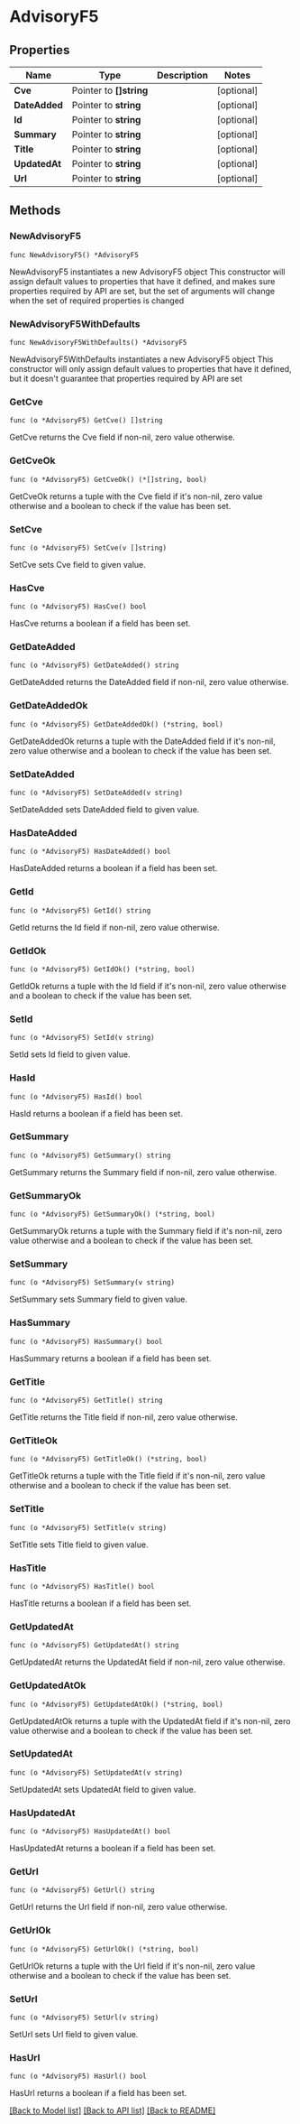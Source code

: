 # AdvisoryF5

## Properties

Name | Type | Description | Notes
------------ | ------------- | ------------- | -------------
**Cve** | Pointer to **[]string** |  | [optional] 
**DateAdded** | Pointer to **string** |  | [optional] 
**Id** | Pointer to **string** |  | [optional] 
**Summary** | Pointer to **string** |  | [optional] 
**Title** | Pointer to **string** |  | [optional] 
**UpdatedAt** | Pointer to **string** |  | [optional] 
**Url** | Pointer to **string** |  | [optional] 

## Methods

### NewAdvisoryF5

`func NewAdvisoryF5() *AdvisoryF5`

NewAdvisoryF5 instantiates a new AdvisoryF5 object
This constructor will assign default values to properties that have it defined,
and makes sure properties required by API are set, but the set of arguments
will change when the set of required properties is changed

### NewAdvisoryF5WithDefaults

`func NewAdvisoryF5WithDefaults() *AdvisoryF5`

NewAdvisoryF5WithDefaults instantiates a new AdvisoryF5 object
This constructor will only assign default values to properties that have it defined,
but it doesn't guarantee that properties required by API are set

### GetCve

`func (o *AdvisoryF5) GetCve() []string`

GetCve returns the Cve field if non-nil, zero value otherwise.

### GetCveOk

`func (o *AdvisoryF5) GetCveOk() (*[]string, bool)`

GetCveOk returns a tuple with the Cve field if it's non-nil, zero value otherwise
and a boolean to check if the value has been set.

### SetCve

`func (o *AdvisoryF5) SetCve(v []string)`

SetCve sets Cve field to given value.

### HasCve

`func (o *AdvisoryF5) HasCve() bool`

HasCve returns a boolean if a field has been set.

### GetDateAdded

`func (o *AdvisoryF5) GetDateAdded() string`

GetDateAdded returns the DateAdded field if non-nil, zero value otherwise.

### GetDateAddedOk

`func (o *AdvisoryF5) GetDateAddedOk() (*string, bool)`

GetDateAddedOk returns a tuple with the DateAdded field if it's non-nil, zero value otherwise
and a boolean to check if the value has been set.

### SetDateAdded

`func (o *AdvisoryF5) SetDateAdded(v string)`

SetDateAdded sets DateAdded field to given value.

### HasDateAdded

`func (o *AdvisoryF5) HasDateAdded() bool`

HasDateAdded returns a boolean if a field has been set.

### GetId

`func (o *AdvisoryF5) GetId() string`

GetId returns the Id field if non-nil, zero value otherwise.

### GetIdOk

`func (o *AdvisoryF5) GetIdOk() (*string, bool)`

GetIdOk returns a tuple with the Id field if it's non-nil, zero value otherwise
and a boolean to check if the value has been set.

### SetId

`func (o *AdvisoryF5) SetId(v string)`

SetId sets Id field to given value.

### HasId

`func (o *AdvisoryF5) HasId() bool`

HasId returns a boolean if a field has been set.

### GetSummary

`func (o *AdvisoryF5) GetSummary() string`

GetSummary returns the Summary field if non-nil, zero value otherwise.

### GetSummaryOk

`func (o *AdvisoryF5) GetSummaryOk() (*string, bool)`

GetSummaryOk returns a tuple with the Summary field if it's non-nil, zero value otherwise
and a boolean to check if the value has been set.

### SetSummary

`func (o *AdvisoryF5) SetSummary(v string)`

SetSummary sets Summary field to given value.

### HasSummary

`func (o *AdvisoryF5) HasSummary() bool`

HasSummary returns a boolean if a field has been set.

### GetTitle

`func (o *AdvisoryF5) GetTitle() string`

GetTitle returns the Title field if non-nil, zero value otherwise.

### GetTitleOk

`func (o *AdvisoryF5) GetTitleOk() (*string, bool)`

GetTitleOk returns a tuple with the Title field if it's non-nil, zero value otherwise
and a boolean to check if the value has been set.

### SetTitle

`func (o *AdvisoryF5) SetTitle(v string)`

SetTitle sets Title field to given value.

### HasTitle

`func (o *AdvisoryF5) HasTitle() bool`

HasTitle returns a boolean if a field has been set.

### GetUpdatedAt

`func (o *AdvisoryF5) GetUpdatedAt() string`

GetUpdatedAt returns the UpdatedAt field if non-nil, zero value otherwise.

### GetUpdatedAtOk

`func (o *AdvisoryF5) GetUpdatedAtOk() (*string, bool)`

GetUpdatedAtOk returns a tuple with the UpdatedAt field if it's non-nil, zero value otherwise
and a boolean to check if the value has been set.

### SetUpdatedAt

`func (o *AdvisoryF5) SetUpdatedAt(v string)`

SetUpdatedAt sets UpdatedAt field to given value.

### HasUpdatedAt

`func (o *AdvisoryF5) HasUpdatedAt() bool`

HasUpdatedAt returns a boolean if a field has been set.

### GetUrl

`func (o *AdvisoryF5) GetUrl() string`

GetUrl returns the Url field if non-nil, zero value otherwise.

### GetUrlOk

`func (o *AdvisoryF5) GetUrlOk() (*string, bool)`

GetUrlOk returns a tuple with the Url field if it's non-nil, zero value otherwise
and a boolean to check if the value has been set.

### SetUrl

`func (o *AdvisoryF5) SetUrl(v string)`

SetUrl sets Url field to given value.

### HasUrl

`func (o *AdvisoryF5) HasUrl() bool`

HasUrl returns a boolean if a field has been set.


[[Back to Model list]](../README.md#documentation-for-models) [[Back to API list]](../README.md#documentation-for-api-endpoints) [[Back to README]](../README.md)


